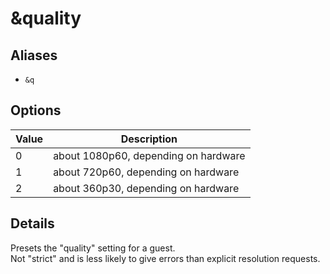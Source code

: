 # \&quality

## Aliases

* `&q`

## Options

| Value | Description                          |
| ----- | ------------------------------------ |
| 0     | about 1080p60, depending on hardware |
| 1     | about 720p60, depending on hardware  |
| 2     | about 360p30, depending on hardware  |

## Details

Presets the "quality" setting for a guest.\
Not "strict" and is less likely to give errors than explicit resolution requests.
